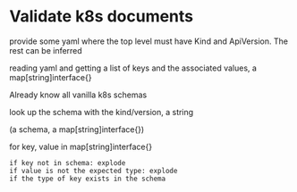 # Validate k8s documents

provide some yaml where the top level must have Kind and ApiVersion. The rest can be inferred


reading yaml and getting a list of keys and the associated values, a map[string]interface{}

Already know all vanilla k8s schemas

look up the schema with the kind/version, a string

(a schema, a map[string]interface{})

for key, value in map[string]interface{}

    if key not in schema: explode
    if value is not the expected type: explode
    if the type of key exists in the schema 